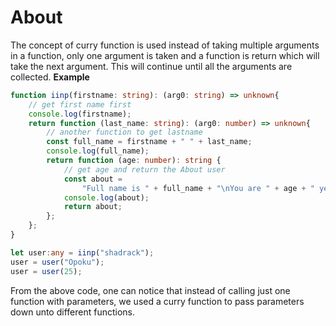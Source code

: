 # About
The concept of curry function is used instead of taking multiple arguments in a function, only one argument is taken and a function is return which will take the next argument. This will continue until all the arguments are collected.
**Example**
```typescript
function iinp(firstname: string): (arg0: string) => unknown{
	// get first name first
	console.log(firstname);
	return function (last_name: string): (arg0: number) => unknown{
		// another function to get lastname
		const full_name = firstname + " " + last_name;
		console.log(full_name);
		return function (age: number): string {
			// get age and return the About user
			const about =
				"Full name is " + full_name + "\nYou are " + age + " years old.";
			console.log(about);
			return about;
		};
	};
}

let user:any = iinp("shadrack");
user = user("Opoku");
user = user(25);

```

From the above code, one can notice that instead of calling just one function with parameters, we used a curry  function to pass parameters down unto different functions.

